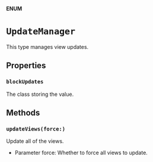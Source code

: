**ENUM**

# `UpdateManager`

This type manages view updates.

## Properties
### `blockUpdates`

The class storing the value.

## Methods
### `updateViews(force:)`

Update all of the views.
- Parameter force: Whether to force all views to update.
